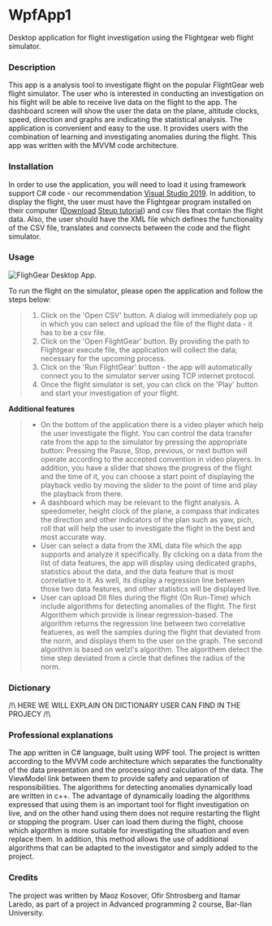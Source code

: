 # WpfApp1
Desktop application for flight investigation using the Flightgear web flight simulator.
 
### Description
This app is a analysis tool to investigate flight on the popular FlightGear web flight simulator.
The user who is interested in conducting an investigation on his flight will be able to receive live data on the flight to the app.
The dashboard screen will show the user the data on the plane, altitude clocks, speed, direction and graphs are indicating the statistical analysis. The application is convenient and easy to the use. It provides users with the combination of learning and investigating anomalies during the flight.
This app was written with the MVVM code architecture.

### Installation
In order to use the application, you will need to load it using framework support C# code - our recommendation [Visual Studio 2019](https://visualstudio.microsoft.com/vs/).
In addition, to display the flight, the user must have the Flightgear program installed on their computer ([Download](https://www.flightgear.org/download/) [Steup tutorial](https://wiki.flightgear.org/New_to_FlightGear)) and csv files that contain the flight data. Also, the user should have the XML file which defines the functionality of the CSV file, translates and connects between the code and the flight simulator.

### Usage
![FlighGear Desktop App.](C:\Users\lared\Desktop\readme.jpg "FlighGear Desktop App")

To run the flight on the simulator, please open the application and follow the steps below:
> 1. Click on the 'Open CSV' button. A dialog will immediately pop up in which you can select and upload the file of the flight data - it has to be a csv file.
> 2. Click on the 'Open FlightGear' button. By providing the path to Flightgear execute file, the application will collect the data; necessary for the upcoming process.
> 3. Click on the 'Run FlightGear' button - the app will automatically connect you to the simulator server using TCP internet protocol.
> 4. Once the flight simulator is set, you can click on the 'Play' button and start your investigation of your flight.

**Additional features**
> * On the bottom of the application there is a video player which help the user investigate the flight. You can control the data transfer rate from the app to the simulator by pressing the appropriate button: Pressing the Pause, Stop, previous, or next button will operate according to the accepted convention in video players. In addition, you have a slider that shows the progress of the flight and the time of it, you can choose a start point of displaying the playback vedio by moving the slider to the point of time and play the playback from there.
> * A dashboard which may be relevant to the flight analysis. A speedometer, height clock of the plane, a compass that indicates the direction and other indicators of the plan such as yaw, pich, roll that will help the user to investigate the flight in the best and most accurate way.
> * User can select a data from the XML data file which the app supports and analyze it specifically.
By clicking on a data from the list of data features, the app will display using dedicated graphs, statistics about the data, and the data feature that is most correlative to it. As well, its display a regression line between those two data features, and other statistics will be displayed live.
> * User can upload Dll files during the flight (On Run-Time) which include algorithms for detecting anomalies of the flight.
The first Algorithem which provide is linear regression-based. The algorithm returns the regression line between two correlative featueres, as well the samples during the flight that deviated from the norm, and displays them to the user on the graph.
The second algorithm is based on welzl's algorithm. The algorithem detect the time step deviated from a circle that defines the radius of the norm.

### Dictionary
/!\ HERE WE WILL EXPLAIN ON DICTIONARY USER CAN FIND IN THE PROJECY /!\

### Professional explanations
The app written in C# language, built using WPF tool. The project is written according to the MVVM code architecture which separates the functionality of the data presentation and the processing and calculation of the data. The ViewModel link between them to provide safety and separation of responsibilities.
The algorithms for detecting anomalies dynamically load are written in c++.
The advantage of dynamically loading the algorithms expressed that using them is an important tool for flight investigation on live, and on the other hand using them does not require restarting the flight or stopping the program. User can load them during the flight, choose which algorithm is more suitable for investigating the situation and even replace them. In addition, this method allows the use of additional algorithms that can be adapted to the investigator and simply added to the project.

### Credits

The project was written by Maoz Kosover, Ofir Shtrosberg and Itamar Laredo, as part of a project in Advanced programming 2 course, Bar-Ilan University.
